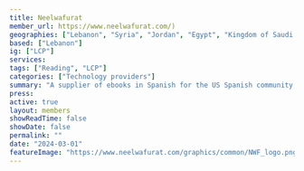 ```yaml
---
title: Neelwafurat
member_url: https://www.neelwafurat.com/)
geographies: ["Lebanon", "Syria", "Jordan", "Egypt", "Kingdom of Saudi Arabia", "United Arab Emirates"]
based: ["Lebanon"]
ig: ["LCP"] 
services: 
tags: ["Reading", "LCP"]
categories: ["Technology providers"]
summary: "A supplier of ebooks in Spanish for the US Spanish community; startup."
press:
active: true
layout: members
showReadTime: false
showDate: false
permalink: ""
date: "2024-03-01"
featureImage: "https://www.neelwafurat.com/graphics/common/NWF_logo.png"
---
```

